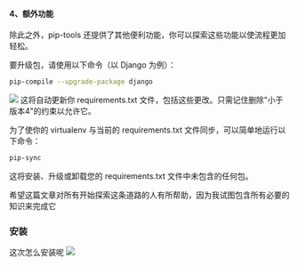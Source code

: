 #### 4、额外功能
除此之外，pip-tools 还提供了其他便利功能，你可以探索这些功能以使流程更加轻松。 

要升级包，请使用以下命令（以 Django 为例）：

```bash
pip-compile --upgrade-package django
```
![](https://files.mdnice.com/user/3721/d2644362-9ae4-4160-a9e5-27d9c4eb4548.png)
这将自动更新你 requirements.txt 文件，包括这些更改。只需记住删除"小于版本4"的约束以允许它。

为了使你的 virtualenv 与当前的 requirements.txt 文件同步，可以简单地运行以下命令：

```bash
pip-sync
```

这将安装、升级或卸载您的 requirements.txt 文件中未包含的任何包。

希望这篇文章对所有开始探索这条道路的人有所帮助，因为我试图包含所有必要的知识来完成它

### 安装

这次怎么安装呢
![](https://user-images.githubusercontent.com/36021452/173190262-a0198bcd-3ab6-4955-97e7-071c95de0c62.png#pic_center)
